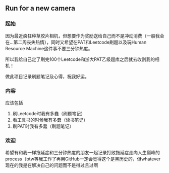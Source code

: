## Run for a new camera

### 起始

因为最近疯狂种草胶片相机，但想要作为奖励送给自己而不是冲动消费（一般我会在...第二周丧失热情），同时又希望在PAT和Leetcode刷题以及玩Human Resource Machine这件事不要三分钟热度。

所以我给自己定了刷完100个Leetcode和浙大PAT乙级题库之后就去收割我的相机！

做此项目记录刷题笔记及心得，祝我好运。

### 内容

应该包括

1. 刷Leetcode时我有多蠢（刷题笔记）
2. 看工具书的时候我有多蠢（读书笔记）
3. 刷PAT时我有多蠢（刷题笔记）

### 欢迎

希望有和我一样拖延症和三分钟热度的朋友一起记录打败拖延症走向人生巅峰的process（btw等我工作了再用GitHub一定会觉得这个是黑历史的，但whatever现在的我是在解决自己的问题而不是得过且过啊
